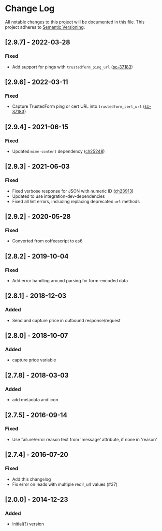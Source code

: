 # Change Log
All notable changes to this project will be documented in this file.
This project adheres to [Semantic Versioning](http://semver.org/).

## [2.9.7] - 2022-03-28
### Fixed
- Add support for pings with `trustedform_ping_url` ([sc-37183](https://app.shortcut.com/active-prospect/story/37183/allow-a-trustedform-ping-url-to-be-passed-in-the-trustedfrom-cert-url-field-of-trustedform-data-service-integration))

## [2.9.6] - 2022-03-11
### Fixed
- Capture TrustedForm ping or cert URL into `trustedform_cert_url` ([sc-37183](https://app.shortcut.com/active-prospect/story/37183/allow-a-trustedform-ping-url-to-be-passed-in-the-trustedfrom-cert-url-field-of-trustedform-data-service-integration))

## [2.9.4] - 2021-06-15
### Fixed
- Updated `mime-content` dependency ([ch25248](https://app.clubhouse.io/active-prospect/story/25248/update-integrations-that-use-old-node-mime-content-version))

## [2.9.3] - 2021-06-03
### Fixed
- Fixed verbose response for JSON with numeric ID ([ch23913](https://app.clubhouse.io/active-prospect/story/23913/pipedrive-form-post-delivery))
- Updated to use integration-dev-dependencies
- Fixed all lint errors, including replacing deprecated `url` methods

## [2.9.2] - 2020-05-28
### Fixed
- Converted from coffeescript to es6

## [2.8.2] - 2019-10-04
### Fixed
- Add error handling around parsing for form-encoded data

## [2.8.1] - 2018-12-03
### Added
- Send and capture price in outbound response/request

## [2.8.0] - 2018-10-07
### Added
- capture price variable

## [2.7.8] - 2018-03-03
### Added
- add metadata and icon

## [2.7.5] - 2016-09-14
### Fixed
- Use failure/error reason text from 'message' attribute, if none in 'reason'

## [2.7.4] - 2016-07-20
### Fixed
- Add this changelog
- Fix error on leads with multiple redir_url values (#37)

## [2.0.0] - 2014-12-23
### Added
- Initial(?) version
